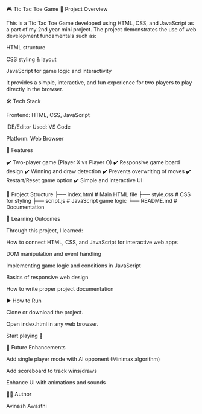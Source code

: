 🎮 Tic Tac Toe Game
📌 Project Overview

This is a Tic Tac Toe Game developed using HTML, CSS, and JavaScript as a part of my 2nd year mini project.
The project demonstrates the use of web development fundamentals such as:

HTML structure

CSS styling & layout

JavaScript for game logic and interactivity

It provides a simple, interactive, and fun experience for two players to play directly in the browser.

🛠️ Tech Stack

Frontend: HTML, CSS, JavaScript

IDE/Editor Used: VS Code

Platform: Web Browser

🚀 Features

✔️ Two-player game (Player X vs Player O)
✔️ Responsive game board design
✔️ Winning and draw detection
✔️ Prevents overwriting of moves
✔️ Restart/Reset game option
✔️ Simple and interactive UI

📂 Project Structure
├── index.html   # Main HTML file
├── style.css    # CSS for styling
├── script.js    # JavaScript game logic
└── README.md    # Documentation

🎯 Learning Outcomes

Through this project, I learned:

How to connect HTML, CSS, and JavaScript for interactive web apps

DOM manipulation and event handling

Implementing game logic and conditions in JavaScript

Basics of responsive web design

How to write proper project documentation

▶️ How to Run

Clone or download the project.

Open index.html in any web browser.

Start playing 🎉

📌 Future Enhancements

Add single player mode with AI opponent (Minimax algorithm)

Add scoreboard to track wins/draws

Enhance UI with animations and sounds

👨‍💻 Author

Avinash Awasthi
